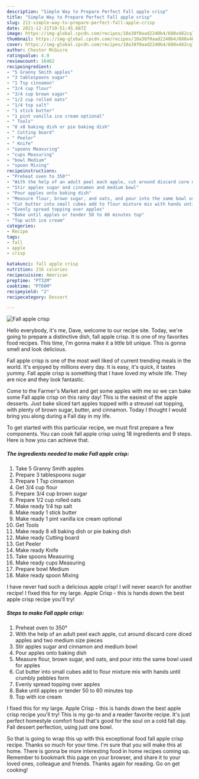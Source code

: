 ```yaml
---
description: "Simple Way to Prepare Perfect Fall apple crisp"
title: "Simple Way to Prepare Perfect Fall apple crisp"
slug: 212-simple-way-to-prepare-perfect-fall-apple-crisp
date: 2021-12-21T19:51:45.687Z
image: https://img-global.cpcdn.com/recipes/10a38f0aad2240b4/680x482cq70/fall-apple-crisp-recipe-main-photo.jpg
thumbnail: https://img-global.cpcdn.com/recipes/10a38f0aad2240b4/680x482cq70/fall-apple-crisp-recipe-main-photo.jpg
cover: https://img-global.cpcdn.com/recipes/10a38f0aad2240b4/680x482cq70/fall-apple-crisp-recipe-main-photo.jpg
author: Chester McGuire
ratingvalue: 4.9
reviewcount: 16462
recipeingredient:
- "5 Granny Smith apples"
- "3 tablespoons sugar"
- "1 Tsp cinnamon"
- "3/4 cup flour"
- "3/4 cup brown sugar"
- "1/2 cup rolled oats"
- "1/4 tsp salt"
- "1 stick butter"
- "1 pint vanilla ice cream optional"
- " Tools"
- "8 x8 baking dish or pie baking dish"
- " Cutting board"
- " Peeler"
- " Knife"
- "spoons Measuring"
- "cups Measuring"
- "bowl Medium"
- "spoon Mixing"
recipeinstructions:
- "Preheat oven to 350°"
- "With the help of an adult peel each apple, cut around discard core diced apples and two medium size pieces"
- "Stir apples sugar and cinnamon and medium bowl"
- "Pour apples onto baking dish"
- "Measure flour, brown sugar, and oats, and pour into the same bowl used for apples"
- "Cut butter into small cubes add to flour mixture mix with hands until crumbly pebbles form"
- "Evenly spread topping over apples"
- "Bake until apples or tender 50 to 60 minutes top"
- "Top with ice cream"
categories:
- Recipe
tags:
- fall
- apple
- crisp

katakunci: fall apple crisp 
nutrition: 216 calories
recipecuisine: American
preptime: "PT32M"
cooktime: "PT60M"
recipeyield: "2"
recipecategory: Dessert

---
```



![Fall apple crisp](https://img-global.cpcdn.com/recipes/10a38f0aad2240b4/680x482cq70/fall-apple-crisp-recipe-main-photo.jpg)

Hello everybody, it's me, Dave, welcome to our recipe site. Today, we're going to prepare a distinctive dish, fall apple crisp. It is one of my favorites food recipes. This time, I'm gonna make it a little bit unique. This is gonna smell and look delicious.

Fall apple crisp is one of the most well liked of current trending meals in the world. It's enjoyed by millions every day. It is easy, it's quick, it tastes yummy. Fall apple crisp is something that I have loved my whole life. They are nice and they look fantastic.

Come to the Farmer&#39;s Market and get some apples with me so we can bake some Fall apple crisp on this rainy day! This is the easiest of the apple desserts. Just bake sliced tart apples topped with a streusel oat topping, with plenty of brown sugar, butter, and cinnamon. Today I thought I would bring you along during a Fall day in my life.


To get started with this particular recipe, we must first prepare a few components. You can cook fall apple crisp using 18 ingredients and 9 steps. Here is how you can achieve that.

<!--inarticleads1-->

##### The ingredients needed to make Fall apple crisp:

1. Take 5 Granny Smith apples
1. Prepare 3 tablespoons sugar
1. Prepare 1 Tsp cinnamon
1. Get 3/4 cup flour
1. Prepare 3/4 cup brown sugar
1. Prepare 1/2 cup rolled oats
1. Make ready 1/4 tsp salt
1. Make ready 1 stick butter
1. Make ready 1 pint vanilla ice cream optional
1. Get  Tools
1. Make ready 8 x8 baking dish or pie baking dish
1. Make ready  Cutting board
1. Get  Peeler
1. Make ready  Knife
1. Take spoons Measuring
1. Make ready cups Measuring
1. Prepare bowl Medium
1. Make ready spoon Mixing


I have never had such a delicious apple crisp! I will never search for another recipe! I fixed this for my large. Apple Crisp - this is hands down the best apple crisp recipe you&#39;ll try! 

<!--inarticleads2-->

##### Steps to make Fall apple crisp:

1. Preheat oven to 350°
1. With the help of an adult peel each apple, cut around discard core diced apples and two medium size pieces
1. Stir apples sugar and cinnamon and medium bowl
1. Pour apples onto baking dish
1. Measure flour, brown sugar, and oats, and pour into the same bowl used for apples
1. Cut butter into small cubes add to flour mixture mix with hands until crumbly pebbles form
1. Evenly spread topping over apples
1. Bake until apples or tender 50 to 60 minutes top
1. Top with ice cream


I fixed this for my large. Apple Crisp - this is hands down the best apple crisp recipe you&#39;ll try! This is my go-to and a reader favorite recipe. It&#39;s just perfect homestyle comfort food that&#39;s good for the soul on a cold fall day. Fall dessert perfection, using just one bowl. 

So that is going to wrap this up with this exceptional food fall apple crisp recipe. Thanks so much for your time. I'm sure that you will make this at home. There is gonna be more interesting food in home recipes coming up. Remember to bookmark this page on your browser, and share it to your loved ones, colleague and friends. Thanks again for reading. Go on get cooking!
